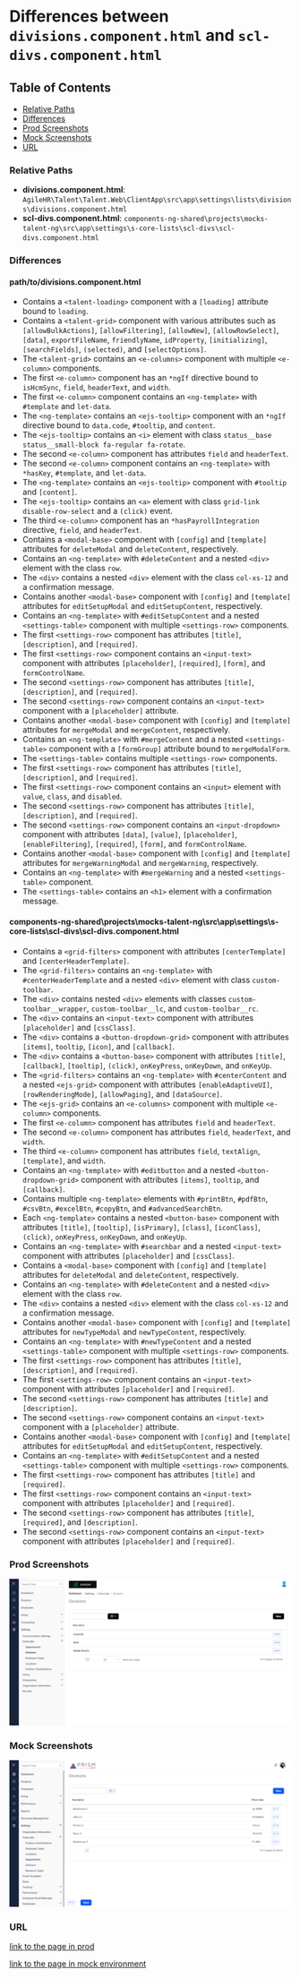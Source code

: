 # Differences between `divisions.component.html` and `scl-divs.component.html`

## Table of Contents

-   [Relative Paths](#relative-paths)
-   [Differences](#differences)
-   [Prod Screenshots](#prod-screenshots)
-   [Mock Screenshots](#mock-screenshots)
-   [URL](#url)

### Relative Paths

-   **divisions.component.html**: `AgileHR\Talent\Talent.Web\ClientApp\src\app\settings\lists\divisions\divisions.component.html`
-   **scl-divs.component.html**: `components-ng-shared\projects\mocks-talent-ng\src\app\settings\s-core-lists\scl-divs\scl-divs.component.html`

### Differences

#### path/to/divisions.component.html

-   Contains a `<talent-loading>` component with a `[loading]` attribute bound to `loading`.
-   Contains a `<talent-grid>` component with various attributes such as `[allowBulkActions]`, `[allowFiltering]`, `[allowNew]`, `[allowRowSelect]`, `[data]`, `exportFileName`, `friendlyName`, `idProperty`, `[initializing]`, `[searchFields]`, `(selected)`, and `[selectOptions]`.
-   The `<talent-grid>` contains an `<e-columns>` component with multiple `<e-column>` components.
-   The first `<e-column>` component has an `*ngIf` directive bound to `isHcmSync`, `field`, `headerText`, and `width`.
-   The first `<e-column>` component contains an `<ng-template>` with `#template` and `let-data`.
-   The `<ng-template>` contains an `<ejs-tooltip>` component with an `*ngIf` directive bound to `data.code`, `#tooltip`, and `content`.
-   The `<ejs-tooltip>` contains an `<i>` element with class `status__base status__small-block fa-regular fa-rotate`.
-   The second `<e-column>` component has attributes `field` and `headerText`.
-   The second `<e-column>` component contains an `<ng-template>` with `*hasKey`, `#template`, and `let-data`.
-   The `<ng-template>` contains an `<ejs-tooltip>` component with `#tooltip` and `[content]`.
-   The `<ejs-tooltip>` contains an `<a>` element with class `grid-link disable-row-select` and a `(click)` event.
-   The third `<e-column>` component has an `*hasPayrollIntegration` directive, `field`, and `headerText`.
-   Contains a `<modal-base>` component with `[config]` and `[template]` attributes for `deleteModal` and `deleteContent`, respectively.
-   Contains an `<ng-template>` with `#deleteContent` and a nested `<div>` element with the class `row`.
-   The `<div>` contains a nested `<div>` element with the class `col-xs-12` and a confirmation message.
-   Contains another `<modal-base>` component with `[config]` and `[template]` attributes for `editSetupModal` and `editSetupContent`, respectively.
-   Contains an `<ng-template>` with `#editSetupContent` and a nested `<settings-table>` component with multiple `<settings-row>` components.
-   The first `<settings-row>` component has attributes `[title]`, `[description]`, and `[required]`.
-   The first `<settings-row>` component contains an `<input-text>` component with attributes `[placeholder]`, `[required]`, `[form]`, and `formControlName`.
-   The second `<settings-row>` component has attributes `[title]`, `[description]`, and `[required]`.
-   The second `<settings-row>` component contains an `<input-text>` component with a `[placeholder]` attribute.
-   Contains another `<modal-base>` component with `[config]` and `[template]` attributes for `mergeModal` and `mergeContent`, respectively.
-   Contains an `<ng-template>` with `#mergeContent` and a nested `<settings-table>` component with a `[formGroup]` attribute bound to `mergeModalForm`.
-   The `<settings-table>` contains multiple `<settings-row>` components.
-   The first `<settings-row>` component has attributes `[title]`, `[description]`, and `[required]`.
-   The first `<settings-row>` component contains an `<input>` element with `value`, `class`, and `disabled`.
-   The second `<settings-row>` component has attributes `[title]`, `[description]`, and `[required]`.
-   The second `<settings-row>` component contains an `<input-dropdown>` component with attributes `[data]`, `[value]`, `[placeholder]`, `[enableFiltering]`, `[required]`, `[form]`, and `formControlName`.
-   Contains another `<modal-base>` component with `[config]` and `[template]` attributes for `mergeWarningModal` and `mergeWarning`, respectively.
-   Contains an `<ng-template>` with `#mergeWarning` and a nested `<settings-table>` component.
-   The `<settings-table>` contains an `<h1>` element with a confirmation message.

#### components-ng-shared\projects\mocks-talent-ng\src\app\settings\s-core-lists\scl-divs\scl-divs.component.html

-   Contains a `<grid-filters>` component with attributes `[centerTemplate]` and `[centerHeaderTemplate]`.
-   The `<grid-filters>` contains an `<ng-template>` with `#centerHeaderTemplate` and a nested `<div>` element with class `custom-toolbar`.
-   The `<div>` contains nested `<div>` elements with classes `custom-toolbar__wrapper`, `custom-toolbar__lc`, and `custom-toolbar__rc`.
-   The `<div>` contains an `<input-text>` component with attributes `[placeholder]` and `[cssClass]`.
-   The `<div>` contains a `<button-dropdown-grid>` component with attributes `[items]`, `tooltip`, `[icon]`, and `[callback]`.
-   The `<div>` contains a `<button-base>` component with attributes `[title]`, `[callback]`, `[tooltip]`, `(click)`, `onKeyPress`, `onKeyDown`, and `onKeyUp`.
-   The `<grid-filters>` contains an `<ng-template>` with `#centerContent` and a nested `<ejs-grid>` component with attributes `[enableAdaptiveUI]`, `[rowRenderingMode]`, `[allowPaging]`, and `[dataSource]`.
-   The `<ejs-grid>` contains an `<e-columns>` component with multiple `<e-column>` components.
-   The first `<e-column>` component has attributes `field` and `headerText`.
-   The second `<e-column>` component has attributes `field`, `headerText`, and `width`.
-   The third `<e-column>` component has attributes `field`, `textAlign`, `[template]`, and `width`.
-   Contains an `<ng-template>` with `#editbutton` and a nested `<button-dropdown-grid>` component with attributes `[items]`, `tooltip`, and `[callback]`.
-   Contains multiple `<ng-template>` elements with `#printBtn`, `#pdfBtn`, `#csvBtn`, `#excelBtn`, `#copyBtn`, and `#advancedSearchBtn`.
-   Each `<ng-template>` contains a nested `<button-base>` component with attributes `[title]`, `[tooltip]`, `[isPrimary]`, `[class]`, `[iconClass]`, `(click)`, `onKeyPress`, `onKeyDown`, and `onKeyUp`.
-   Contains an `<ng-template>` with `#searchbar` and a nested `<input-text>` component with attributes `[placeholder]` and `[cssClass]`.
-   Contains a `<modal-base>` component with `[config]` and `[template]` attributes for `deleteModal` and `deleteContent`, respectively.
-   Contains an `<ng-template>` with `#deleteContent` and a nested `<div>` element with the class `row`.
-   The `<div>` contains a nested `<div>` element with the class `col-xs-12` and a confirmation message.
-   Contains another `<modal-base>` component with `[config]` and `[template]` attributes for `newTypeModal` and `newTypeContent`, respectively.
-   Contains an `<ng-template>` with `#newTypeContent` and a nested `<settings-table>` component with multiple `<settings-row>` components.
-   The first `<settings-row>` component has attributes `[title]`, `[description]`, and `[required]`.
-   The first `<settings-row>` component contains an `<input-text>` component with attributes `[placeholder]` and `[required]`.
-   The second `<settings-row>` component has attributes `[title]` and `[description]`.
-   The second `<settings-row>` component contains an `<input-text>` component with a `[placeholder]` attribute.
-   Contains another `<modal-base>` component with `[config]` and `[template]` attributes for `editSetupModal` and `editSetupContent`, respectively.
-   Contains an `<ng-template>` with `#editSetupContent` and a nested `<settings-table>` component with multiple `<settings-row>` components.
-   The first `<settings-row>` component has attributes `[title]` and `[required]`.
-   The first `<settings-row>` component contains an `<input-text>` component with attributes `[placeholder]` and `[required]`.
-   The second `<settings-row>` component has attributes `[title]`, `[required]`, and `[description]`.
-   The second `<settings-row>` component contains an `<input-text>` component with attributes `[placeholder]` and `[required]`.

### Prod Screenshots

![Prod Screenshot](./divisions-prod.png)

### Mock Screenshots

![Mock Screenshot](./scl-divs-mock.png)

### URL

[link to the page in prod](https://piedpiper.agilehr.net/core/settings/lists/divisions)

[link to the page in mock environment](http://localhost:4340/settings/s-core-lists/scl-divs)
